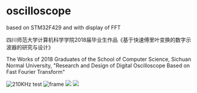 # oscilloscope
based on STM32F429 and with display of FFT

四川师范大学计算机科学学院2018届毕业生作品《基于快速傅里叶变换的数字示波器的研究与设计》
   
   The Works of 2018 Graduates of the School of Computer Science, Sichuan Normal University, "Research and Design of Digital Oscilloscope Based on Fast Fourier Transform"

![210KHz test](https://github.com/xdr940/oscilloscope/raw/master/pics/210KHz_testing.jpg)
![frame](https://github.com/xdr940/oscilloscope/raw/master/pics/frame_data.png)
![](https://github.com/xdr940/oscilloscope/raw/master/pics/XY_display.jpg)
![](https://github.com/xdr940/oscilloscope/raw/master/pics/overview.jpg)
